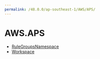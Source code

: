 ```yaml
---
permalink: /48.0.0/ap-southeast-1/AWS/APS/
---
```


# AWS.APS



* [RuleGroupsNamespace](RuleGroupsNamespace.md)
* [Workspace](Workspace.md)